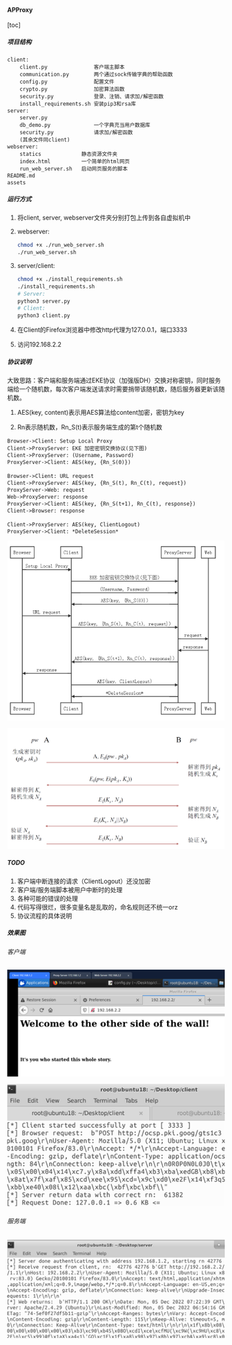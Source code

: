 #### APProxy

[toc]

##### 项目结构

```
client:
	client.py				客户端主脚本
	communication.py    	两个通过sock传输字典的帮助函数
	config.py				配置文件
	crypto.py				加密算法函数
	security.py				登录、注销、请求加/解密函数
	install_requirements.sh	安装pip3和rsa库
server:
	server.py
	db_demo.py				一个字典充当用户数据库
	security.py				请求加/解密函数
	(其余文件同client)
webserver:
	statics				静态资源文件夹
	index.html			一个简单的html网页
	run_web_server.sh	启动网页服务的脚本
README.md
assets
```

##### 运行方式

1. 将client, server, webserver文件夹分别打包上传到各自虚拟机中

2. webserver:

    ```bash
    chmod +x ./run_web_server.sh
    ./run_web_server.sh
    ```

3. server/client:

    ```bash
    chmod +x ./install_requirements.sh
    ./install_requirements.sh
    # Server:
    python3 server.py
    # Client:
    python3 client.py
    ```

4. 在Client的Firefox浏览器中修改http代理为127.0.0.1，端口3333

5. 访问192.168.2.2

##### 协议说明

大致思路：客户端和服务端通过EKE协议（加强版DH）交换对称密钥，同时服务端给一个随机数，每次客户端发送请求时需要捎带该随机数，随后服务器更新该随机数。

1. AES(key, content)表示用AES算法给content加密，密钥为key

2. Rn表示随机数，Rn_S(t)表示服务端生成的第t个随机数

``` sequence
Browser->Client: Setup Local Proxy
Client->ProxyServer: EKE 加密密钥交换协议(见下图)
Client->ProxyServer: (Username, Password)
ProxyServer->Client: AES(key, {Rn_S(0)})

Browser->Client: URL request
Client->ProxyServer: AES(key, {Rn_S(t), Rn_C(t), request})
ProxyServer->Web: request
Web->ProxyServer: response
ProxyServer->Client: AES(key, {Rn_S(t+1), Rn_C(t), response})
Client->Browser: response

Client->ProxyServer: AES(key, ClientLogout)
ProxyServer->Client: *DeleteSession*
```

![sequence](assets/sequence.png)

![image-20221205150540620](assets/image-20221205150540620.png)

##### TODO

1. 客户端中断连接的请求（ClientLogout）还没加密
2. 客户端/服务端脚本被用户中断时的处理
3. 各种可能的错误的处理
4. 代码写得很烂，很多变量名是乱取的，命名规则还不统一orz
5. 协议流程的具体说明

##### 效果图

###### 客户端

![image-20221205151917566](assets/image-20221205151917566.png)

![image-20221205152003241](assets/image-20221205152003241.png)

###### 服务端

![image-20221205152306745](assets/image-20221205152306745.png)
